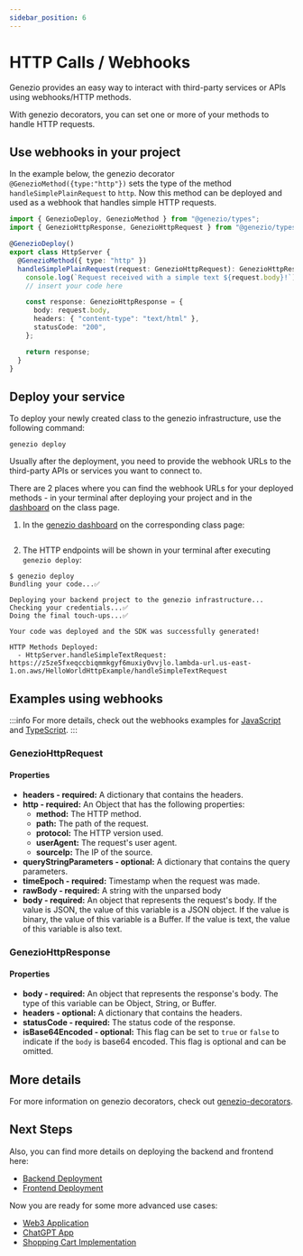 ```yaml
---
sidebar_position: 6
---
```


# HTTP Calls / Webhooks

Genezio provides an easy way to interact with third-party services or APIs using webhooks/HTTP methods.

With genezio decorators, you can set one or more of your methods to handle HTTP requests.

## Use webhooks in your project

In the example below, the genezio decorator `@GenezioMethod({type:"http"})` sets the type of the method `handleSimplePlainRequest` to `http`. Now this method can be deployed and used as a webhook that handles simple HTTP requests.

<!-- {% code title="HttpServer.ts" %} -->

```typescript title="HttpServer.ts" showLineNumbers
import { GenezioDeploy, GenezioMethod } from "@genezio/types";
import { GenezioHttpResponse, GenezioHttpRequest } from "@genezio/types";

@GenezioDeploy()
export class HttpServer {
  @GenezioMethod({ type: "http" })
  handleSimplePlainRequest(request: GenezioHttpRequest): GenezioHttpResponse {
    console.log(`Request received with a simple text ${request.body}!`);
    // insert your code here

    const response: GenezioHttpResponse = {
      body: request.body,
      headers: { "content-type": "text/html" },
      statusCode: "200",
    };

    return response;
  }
}
```

<!-- {% endcode %} -->

## Deploy your service

To deploy your newly created class to the genezio infrastructure, use the following command:

```
genezio deploy
```

Usually after the deployment, you need to provide the webhook URLs to the third-party APIs or services you want to connect to.&#x20;

There are 2 places where you can find the webhook URLs for your deployed methods - in your terminal after deploying your project and in the [dashboard](https://app.genez.io) on the class page.

1. In the [genezio dashboard](https://app.genez.io) on the corresponding class page:

<figure style={{textAlign:"center", marginLeft:"0"}}><img src="/img/image (8).png" alt=""/><figcaption></figcaption></figure>

2. The HTTP endpoints will be shown in your terminal after executing `genezio deploy`:

```
$ genezio deploy
Bundling your code...✅

Deploying your backend project to the genezio infrastructure...
Checking your credentials...✅
Doing the final touch-ups...✅

Your code was deployed and the SDK was successfully generated!

HTTP Methods Deployed:
  - HttpServer.handleSimpleTextRequest: https://z5ze5fxeqccbiqmmkgyf6muxiy0vvjlo.lambda-url.us-east-1.on.aws/HelloWorldHttpExample/handleSimpleTextRequest
```

## Examples using webhooks

<!-- :::info -->

:::info
For more details, check out the webhooks examples for [JavaScript](https://github.com/Genez-io/genezio-examples/tree/master/javascript/webhook) and [TypeScript](https://github.com/Genez-io/genezio-examples/tree/master/typescript/webhook).
:::

<!-- ::: -->

### GenezioHttpRequest

#### Properties

- **headers - required:** A dictionary that contains the headers.
- **http - required:** An Object that has the following properties:
  - **method:** The HTTP method.
  - **path:** The path of the request.
  - **protocol:** The HTTP version used.
  - **userAgent:** The request's user agent.
  - **sourceIp:** The IP of the source.
- **queryStringParameters - optional:** A dictionary that contains the query parameters.
- **timeEpoch - required:** Timestamp when the request was made.
- **rawBody - required:** A string with the unparsed body
- **body - required:** An object that represents the request's body. If the value is JSON, the value of this variable is a JSON object. If the value is binary, the value of this variable is a Buffer. If the value is text, the value of this variable is also text.&#x20;

### GenezioHttpResponse

#### Properties

- **body - required:** An object that represents the response's body. The type of this variable can be Object, String, or Buffer.
- **headers - optional:** A dictionary that contains the headers.
- **statusCode - required:** The status code of the response.
- **isBase64Encoded - optional:** This flag can be set to `true` or `false` to indicate if the `body` is base64 encoded. This flag is optional and can be omitted.&#x20;

## More details

For more information on genezio decorators, check out [genezio-decorators](../project-structure/genezio-decorators "mention").

## Next Steps

Also, you can find more details on deploying the backend and frontend here:

- [Backend Deployment](backend-deployment)
- [Frontend Deployment](frontend-deployment)

Now you are ready for some more advanced use cases:

- [Web3 Application](https://genezio.com/blog/create-your-first-web3-app/)
- [ChatGPT App](https://genezio.com/blog/create-your-first-app-using-chatgpt/)
- [Shopping Cart Implementation](https://genezio.com/blog/implement-a-shopping-cart-using-typescript-redis-and-react/)
